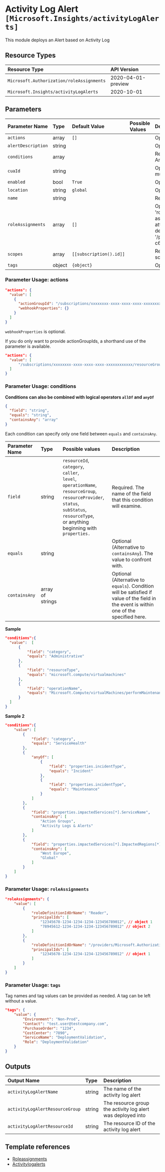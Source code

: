 # Activity Log Alert `[Microsoft.Insights/activityLogAlerts]`

This module deploys an Alert based on Activity Log

## Resource Types

| Resource Type | API Version |
| :-- | :-- |
| `Microsoft.Authorization/roleAssignments` | 2020-04-01-preview |
| `Microsoft.Insights/activityLogAlerts` | 2020-10-01 |

## Parameters

| Parameter Name | Type | Default Value | Possible Values | Description |
| :-- | :-- | :-- | :-- | :-- |
| `actions` | array | `[]` |  | Optional. The list of actions to take when alert triggers. |
| `alertDescription` | string |  |  | Optional. Description of the alert. |
| `conditions` | array |  |  | Required. The condition that will cause this alert to activate. Array of objects |
| `cuaId` | string |  |  | Optional. Customer Usage Attribution ID (GUID). This GUID must be previously registered |
| `enabled` | bool | `True` |  | Optional. Indicates whether this alert is enabled. |
| `location` | string | `global` |  | Optional. Location for all resources. |
| `name` | string |  |  | Required. The name of the alert. |
| `roleAssignments` | array | `[]` |  | Optional. Array of role assignment objects that contain the 'roleDefinitionIdOrName' and 'principalId' to define RBAC role assignments on this resource. In the roleDefinitionIdOrName attribute, you can provide either the display name of the role definition, or its fully qualified ID in the following format: '/providers/Microsoft.Authorization/roleDefinitions/c2f4ef07-c644-48eb-af81-4b1b4947fb11' |
| `scopes` | array | `[[subscription().id]]` |  | Required. the list of resource IDs that this metric alert is scoped to. |
| `tags` | object | `{object}` |  | Optional. Tags of the resource. |

### Parameter Usage: actions

```json
"actions": {
  "value": [
    {
      "actionGroupId": "/subscriptions/xxxxxxxx-xxxx-xxxx-xxxx-xxxxxxxxxxxx/resourceGroups/rgName/providers/microsoft.insights/actiongroups/actionGroupName",
      "webhookProperties": {}
    }
  ]
}
```

`webhookProperties` is optional.

If you do only want to provide actionGroupIds, a shorthand use of the parameter is available.

```json
"actions": {
  "value": [
      "/subscriptions/xxxxxxxx-xxxx-xxxx-xxxx-xxxxxxxxxxxx/resourceGroups/rgName/providers/microsoft.insights/actiongroups/actionGroupName"
  ]
}
```

### Parameter Usage: conditions

**Conditions can also be combined with logical operators `allOf` and `anyOf`**

```json
{
  "field": "string",
  "equals": "string",
  "containsAny": "array"
}
```

Each condition can specify only one field between `equals` and `containsAny`.

| Parameter Name | Type             | Possible values                                                                                                                                                                                                   | Description                                                                                                                             |
| :------------- | :--------------- | :---------------------------------------------------------------------------------------------------------------------------------------------------------------------------------------------------------------- | :-------------------------------------------------------------------------------------------------------------------------------------- |
| `field`        | string           | `resourceId`,<br>`category`,<br>`caller`,<br>`level`,<br>`operationName`,<br>`resourceGroup`,<br>`resourceProvider`,<br>`status`,<br>`subStatus`,<br>`resourceType`,<br> or anything beginning with `properties.` | Required. The name of the field that this condition will examine.                                                                       |
| `equals`       | string           |                                                                                                                                                                                                                   | Optional (Alternative to `containsAny`). The value to confront with.                                                                    |
| `containsAny`  | array of strings |                                                                                                                                                                                                                   | Optional (Alternative to `equals`). Condition will be satisfied if value of the field in the event is within one of the specified here. |

**Sample**

```json
"conditions":{
  "value":  [
      {
          "field": "category",
          "equals": "Administrative"
      },
      {
          "field": "resourceType",
          "equals": "microsoft.compute/virtualmachines"
      },
      {
          "field": "operationName",
          "equals": "Microsoft.Compute/virtualMachines/performMaintenance/action"
      }
  ]
}
```

**Sample 2**

```json
"conditions":{
    "value": [
        {
            "field": "category",
            "equals": "ServiceHealth"
        },
        {
            "anyOf": [
                {
                    "field": "properties.incidentType",
                    "equals": "Incident"
                },
                {
                    "field": "properties.incidentType",
                    "equals": "Maintenance"
                }
            ]
        },
        {
            "field": "properties.impactedServices[*].ServiceName",
            "containsAny": [
                "Action Groups",
                "Activity Logs & Alerts"
            ]
        },
        {
            "field": "properties.impactedServices[*].ImpactedRegions[*].RegionName",
            "containsAny": [
                "West Europe",
                "Global"
            ]
        }
    ]
}
```

### Parameter Usage: `roleAssignments`

```json
"roleAssignments": {
    "value": [
        {
            "roleDefinitionIdOrName": "Reader",
            "principalIds": [
                "12345678-1234-1234-1234-123456789012", // object 1
                "78945612-1234-1234-1234-123456789012" // object 2
            ]
        },
        {
            "roleDefinitionIdOrName": "/providers/Microsoft.Authorization/roleDefinitions/c2f4ef07-c644-48eb-af81-4b1b4947fb11",
            "principalIds": [
                "12345678-1234-1234-1234-123456789012" // object 1
            ]
        }
    ]
}
```

### Parameter Usage: `tags`

Tag names and tag values can be provided as needed. A tag can be left without a value.

```json
"tags": {
    "value": {
        "Environment": "Non-Prod",
        "Contact": "test.user@testcompany.com",
        "PurchaseOrder": "1234",
        "CostCenter": "7890",
        "ServiceName": "DeploymentValidation",
        "Role": "DeploymentValidation"
    }
}
```

## Outputs

| Output Name | Type | Description |
| :-- | :-- | :-- |
| `activityLogAlertName` | string | The name of the activity log alert |
| `activityLogAlertResourceGroup` | string | The resource group the activity log alert was deployed into |
| `activityLogAlertResourceId` | string | The resource ID of the activity log alert |

## Template references

- [Roleassignments](https://docs.microsoft.com/en-us/azure/templates/Microsoft.Authorization/2020-04-01-preview/roleAssignments)
- [Activitylogalerts](https://docs.microsoft.com/en-us/azure/templates/Microsoft.Insights/2020-10-01/activityLogAlerts)
